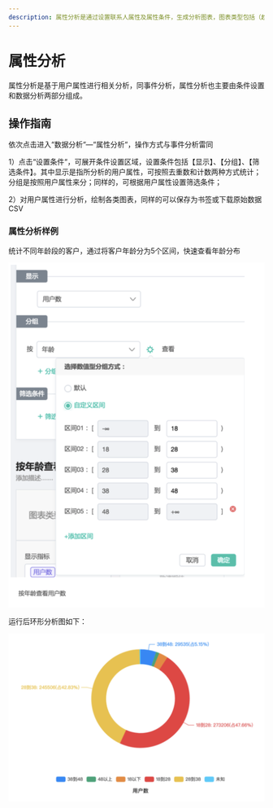 ```yaml
---
description: 属性分析是通过设置联系人属性及属性条件，生成分析图表，图表类型包括（趋势曲线图、柱状图、环形图、饼图）
---
```


# 属性分析

属性分析是基于用户属性进行相关分析，同事件分析，属性分析也主要由条件设置和数据分析两部分组成。 

## 操作指南

依次点击进入“数据分析“—“属性分析“，操作方式与事件分析雷同

1）点击“设置条件“，可展开条件设置区域，设置条件包括【显示】、【分组】、【筛选条件】。其中显示是指所分析的用户属性，可按照去重数和计数两种方式统计；分组是按照用户属性来分；同样的，可根据用户属性设置筛选条件； 

2）对用户属性进行分析，绘制各类图表，同样的可以保存为书签或下载原始数据CSV 

### 属性分析样例

统计不同年龄段的客户，通过将客户年龄分为5个区间，快速查看年龄分布

![](../.gitbook/assets/image%20%282%29.png)

运行后环形分析图如下：

![](../.gitbook/assets/image%20%2884%29.png)





